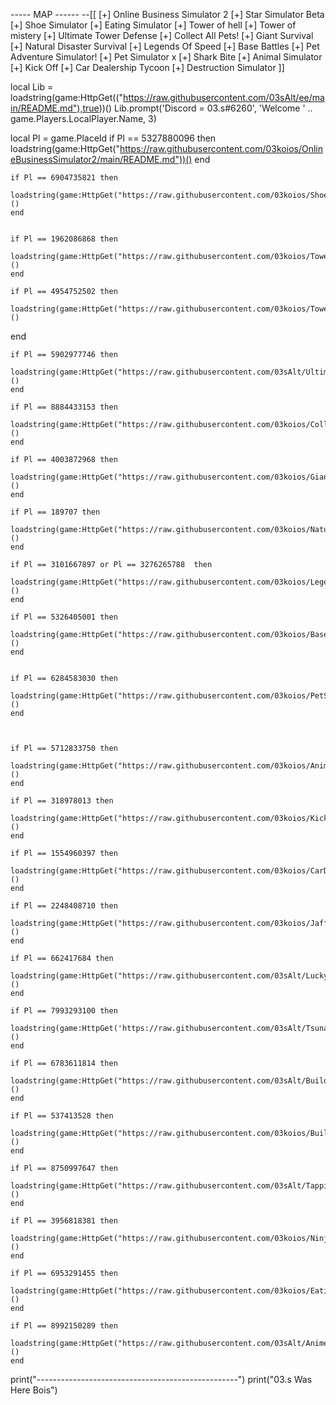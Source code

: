----- MAP ------
--[[
[+] Online Business Simulator 2
[+] Star Simulator Beta
[+] Shoe Simulator
[+] Eating Simulator
[+] Tower of hell
[+] Tower of mistery
[+] Ultimate Tower Defense
[+] Collect All Pets!
[+] Giant Survival
[+] Natural Disaster Survival
[+] Legends Of Speed
[+] Base Battles
[+] Pet Adventure Simulator!
[+] Pet Simulator x
[+] Shark Bite
[+] Animal Simulator
[+] Kick Off
[+] Car Dealership Tycoon
[+] Destruction Simulator
]]


local Lib = loadstring(game:HttpGet(("https://raw.githubusercontent.com/03sAlt/ee/main/README.md"),true))()
Lib.prompt('Discord = 03.s#6260', 'Welcome '  .. game.Players.LocalPlayer.Name, 3)


   local Pl = game.PlaceId
    if Pl == 5327880096 then
        loadstring(game:HttpGet("https://raw.githubusercontent.com/03koios/OnlineBusinessSimulator2/main/README.md"))()
    end
    

   
    if Pl == 6904735821 then
        loadstring(game:HttpGet("https://raw.githubusercontent.com/03koios/ShoeSimulator/main/README.md"))()   
    end
    

    if Pl == 1962086868 then
        loadstring(game:HttpGet("https://raw.githubusercontent.com/03koios/TowerOfHell/main/README.md"))()
    end   

    if Pl == 4954752502 then
        loadstring(game:HttpGet("https://raw.githubusercontent.com/03koios/TowerOfMistery/main/README.md"))()
   end
   
    if Pl == 5902977746 then
        loadstring(game:HttpGet("https://raw.githubusercontent.com/03sAlt/UltimateTowerDefense/main/README.md"))()
    end 
    
    if Pl == 8884433153 then
        loadstring(game:HttpGet("https://raw.githubusercontent.com/03koios/CollectAllPets/main/README.md"))()
    end 
    
    if Pl == 4003872968 then
        loadstring(game:HttpGet("https://raw.githubusercontent.com/03koios/GiantSurvival/main/README.md"))()
    end 
    
    if Pl == 189707 then
        loadstring(game:HttpGet("https://raw.githubusercontent.com/03koios/NaturalDisasterSurvival/main/README.md"))()
    end 
    
    if Pl == 3101667897 or Pl == 3276265788  then
        loadstring(game:HttpGet("https://raw.githubusercontent.com/03koios/LegendsOfSpeedOP/main/README.md"))()
    end 
    
    if Pl == 5326405001 then
        loadstring(game:HttpGet("https://raw.githubusercontent.com/03koios/BaseBattles/main/README.md"))()
    end


    if Pl == 6284583030 then
        loadstring(game:HttpGet("https://raw.githubusercontent.com/03koios/PetSimulatorx/main/PetSimulatorXBobux"))()
    end

  

    if Pl == 5712833750 then
        loadstring(game:HttpGet("https://raw.githubusercontent.com/03koios/AnimalSimulator/main/README.md"))()
    end

    if Pl == 318978013 then
        loadstring(game:HttpGet("https://raw.githubusercontent.com/03koios/KickOff/main/README.md"))()
    end

    if Pl == 1554960397 then
        loadstring(game:HttpGet("https://raw.githubusercontent.com/03koios/CarDealershipTycoon/main/README.md"))()
    end

    if Pl == 2248408710 then
        loadstring(game:HttpGet("https://raw.githubusercontent.com/03koios/JaffsisGud/main/README.md"))()
    end

    if Pl == 662417684 then
        loadstring(game:HttpGet("https://raw.githubusercontent.com/03sAlt/LuckyBlocksBattlegrounds/main/README.md"))()
    end

    if Pl == 7993293100 then
        loadstring(game:HttpGet('https://raw.githubusercontent.com/03sAlt/TsunamiGame/main/README.md'))()
    end

    if Pl == 6783611814 then
        loadstring(game:HttpGet("https://raw.githubusercontent.com/03sAlt/BuildaBoattoSurvive/main/README.md"))()
    end

    if Pl == 537413528 then
        loadstring(game:HttpGet("https://raw.githubusercontent.com/03koios/BuildABoatForTreasuree/main/README.md"))()
    end

    if Pl == 8750997647 then
        loadstring(game:HttpGet("https://raw.githubusercontent.com/03sAlt/TappingLegendsX/main/README.md"))()
    end

    if Pl == 3956818381 then
        loadstring(game:HttpGet("https://raw.githubusercontent.com/03koios/NinjaLegends/main/README.md"))()
    end

    if Pl == 6953291455 then
        loadstring(game:HttpGet("https://raw.githubusercontent.com/03koios/EatingSimulator/main/README.md"))()
    end

    if Pl == 8992150289 then
        loadstring(game:HttpGet("https://raw.githubusercontent.com/03sAlt/AnimeSwordSimulator/main/README.md"))()
    end

print("--------------------------------------------------")
print("03.s Was Here Bois")
